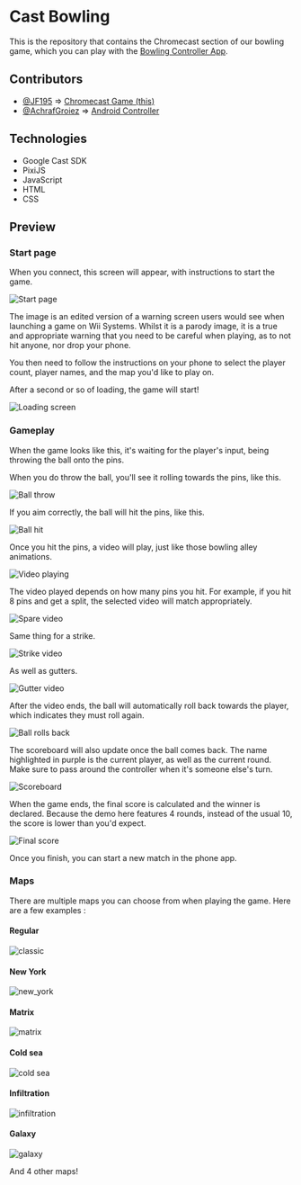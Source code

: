 # Cast Bowling

This is the repository that contains the Chromecast section of our bowling game, which you can play with the [Bowling Controller App](https://github.com/AD6F/bowling-controller).

## Contributors

- [@JF195](https://www.github.com/JF195) => [Chromecast Game (this)](https://github.com/AD6F/cast-bowling)
- [@AchrafGroiez](https://github.com/AchrafGroiez) => [Android Controller](https://github.com/AD6F/bowling-controller/)

## Technologies

- Google Cast SDK
- PixiJS
- JavaScript
- HTML
- CSS

## Preview

### Start page

When you connect, this screen will appear, with instructions to start the game.

![Start page](https://github.com/user-attachments/assets/4ce84898-1ab6-41e6-ab6a-2b50ad7621a0)

The image is an edited version of a warning screen users would see when launching a game on Wii Systems. Whilst it is a parody image, it is a true and appropriate warning that you need to be careful when playing, as to not hit anyone, nor drop your phone.

You then need to follow the instructions on your phone to select the player count, player names, and the map you'd like to play on.

After a second or so of loading, the game will start!

![Loading screen](https://github.com/user-attachments/assets/8168925f-4f0c-484a-ad5d-9a37cbbac3e8)

### Gameplay

When the game looks like this, it's waiting for the player's input, being throwing the ball onto the pins.

When you do throw the ball, you'll see it rolling towards the pins, like this.

![Ball throw](https://github.com/user-attachments/assets/a0629874-531d-4e53-b977-2881e46e8cb3)

If you aim correctly, the ball will hit the pins, like this.

![Ball hit](https://github.com/user-attachments/assets/f3f94aaf-85df-4b29-a088-a59d8f86a1ea)

Once you hit the pins, a video will play, just like those bowling alley animations.

![Video playing](https://github.com/user-attachments/assets/b09de3d1-d4d1-4384-8769-15f5f0991989)

The video played depends on how many pins you hit. For example, if you hit 8 pins and get a split, the selected video will match appropriately.

![Spare video](https://github.com/user-attachments/assets/ec369a3d-f609-487c-be67-79db68c8682c)

Same thing for a strike.

![Strike video](https://github.com/user-attachments/assets/e8d1ca5d-9306-48bc-80c7-ee0ff5304186)

As well as gutters.

![Gutter video](https://github.com/user-attachments/assets/c299895b-1061-4485-830c-80c4af9c85ad)

After the video ends, the ball will automatically roll back towards the player, which indicates they must roll again.

![Ball rolls back](https://github.com/user-attachments/assets/45101854-fbeb-452d-a370-087c111403fb)

The scoreboard will also update once the ball comes back. The name highlighted in purple is the current player, as well as the current round. Make sure to pass around the controller when it's someone else's turn.

![Scoreboard](https://github.com/user-attachments/assets/15a06181-9e83-492c-9ca6-5f8d291f3912)

When the game ends, the final score is calculated and the winner is declared. Because the demo here features 4 rounds, instead of the usual 10, the score is lower than you'd expect.

![Final score](https://github.com/user-attachments/assets/3707b4c1-8b59-4905-ac96-c12f0dbd051e)

Once you finish, you can start a new match in the phone app.

### Maps

There are multiple maps you can choose from when playing the game. Here are a few examples :

#### Regular

![classic](https://github.com/user-attachments/assets/372f1383-87c2-44aa-83d8-7dfa2a602304)

#### New York

![new_york](https://github.com/user-attachments/assets/d2b7a1a0-fd55-4f56-9a9c-20cb31285042)

#### Matrix

![matrix](https://github.com/user-attachments/assets/37e89b5d-a964-4c10-b283-e549fa40b70d)

#### Cold sea

![cold sea](https://github.com/user-attachments/assets/8a48b528-4262-4542-817a-0bf4a3348a11)

#### Infiltration

![infiltration](https://github.com/user-attachments/assets/9cddb410-a09a-4f8d-b155-85570de29b35)

#### Galaxy

![galaxy](https://github.com/user-attachments/assets/4cfbe70e-3e10-497f-bd8c-686490824b4c)

And 4 other maps!
